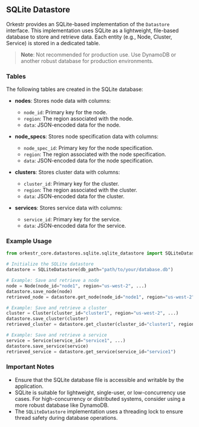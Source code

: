 ## SQLite Datastore

Orkestr provides an SQLite-based implementation of the `Datastore` interface. This implementation uses SQLite as a lightweight, file-based database to store and retrieve data. Each entity (e.g., Node, Cluster, Service) is stored in a dedicated table.

> **Note**: Not recommended for production use. Use DynamoDB or another robust database for production environments.

### Tables

The following tables are created in the SQLite database:

- **nodes**: Stores node data with columns:

  - `node_id`: Primary key for the node.
  - `region`: The region associated with the node.
  - `data`: JSON-encoded data for the node.

- **node_specs**: Stores node specification data with columns:

  - `node_spec_id`: Primary key for the node specification.
  - `region`: The region associated with the node specification.
  - `data`: JSON-encoded data for the node specification.

- **clusters**: Stores cluster data with columns:

  - `cluster_id`: Primary key for the cluster.
  - `region`: The region associated with the cluster.
  - `data`: JSON-encoded data for the cluster.

- **services**: Stores service data with columns:
  - `service_id`: Primary key for the service.
  - `data`: JSON-encoded data for the service.

### Example Usage

```python
from orkestr_core.datastores.sqlite.sqlite_datastore import SQLiteDatastore

# Initialize the SQLite datastore
datastore = SQLiteDatastore(db_path="path/to/your/database.db")

# Example: Save and retrieve a node
node = Node(node_id="node1", region="us-west-2", ...)
datastore.save_node(node)
retrieved_node = datastore.get_node(node_id="node1", region="us-west-2")

# Example: Save and retrieve a cluster
cluster = Cluster(cluster_id="cluster1", region="us-west-2", ...)
datastore.save_cluster(cluster)
retrieved_cluster = datastore.get_cluster(cluster_id="cluster1", region="us-west-2")

# Example: Save and retrieve a service
service = Service(service_id="service1", ...)
datastore.save_service(service)
retrieved_service = datastore.get_service(service_id="service1")
```

### Important Notes

- Ensure that the SQLite database file is accessible and writable by the application.
- SQLite is suitable for lightweight, single-user, or low-concurrency use cases. For high-concurrency or distributed systems, consider using a more robust database like DynamoDB.
- The `SQLiteDatastore` implementation uses a threading lock to ensure thread safety during database operations.
